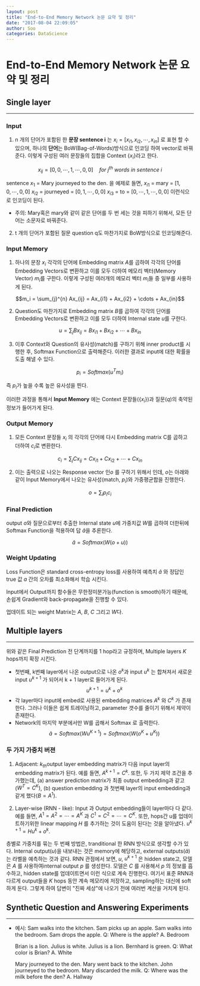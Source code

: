 ```yaml
---
layout: post
title: "End-to-End Memory Network 논문 요약 및 정리"
date: "2017-08-04 22:09:05"
author: Soo
categories: DataScience
---
```



End-to-End Memory Network 논문 요약 및 정리
=====
## Single layer
-----
### Input

1. n 개의 단어가 포함된 한 **문장 sentence i** 는 $x_i = [x_{i1}, x_{i2}, \cdots, x_{in}]$ 로 표현 할 수 있으며, 하나의 **단어**는 BoW(Bag-of-Words)방식으로 인코딩 하여 vector로 바꿔준다. 이렇게 구성된 여러 문장들의 집합을 Context $\{x_i\}$라고 한다.

$$x_{ij} = [0, 0, \cdots, 1 , \cdots, 0, 0]\quad for\ j^{th}\ words\ in\ sentence\ i $$

sentence $x_1$ = Mary journeyed to the den. 을 예제로 들면,
$x_{i1}$ = mary = $[1, 0, \cdots, 0, 0]$
$x_{i2}$ = journeyed = $[0, 1, \cdots, 0, 0]$
$x_{i3}$ = to = $[0, \cdots, 1, \cdots, 0, 0]$
이런식으로 인코딩이 된다.
* 주의: Mary혹은 mary와 같이 같은 단어를 두 번 세는 것을 피하기 위해서, 모든 단어는 소문자로 바꿔준다.

2. t 개의 단어가 포함된 질문 question q도 마찬가지로 BoW방식으로 인코딩해준다.


### Input Memory
1. 하나의 문장 $x_i$ 각각의 단어에 Embedding matrix $A$를 곱하여 각각의 단어를 Embedding Vectors로 변환하고 이를 모두 더하여 메모리 벡터(Memory Vector) $m_i$를 구한다. 이렇게 구성된 여러개의 메모리 벡터 $m_i$들 중 일부를 사용하게 된다.

$$m_i = \sum_{j}^{n} Ax_{ij} = Ax_{i1} + Ax_{i2} + \cdots + Ax_{in}$$

2. Question도 마찬가지로 Embedding matrix $B$를 곱하여 각각의 단어를 Embedding Vectors로 변환하고 이를 모두 더하여 Internal state $u$를 구한다.

$$u = \sum_{j} Bx_{ij} = Bx_{i1} + Bx_{i2} + \cdots + Bx_{in}$$

3. 이후 Context와 Question의 유사성(match)를 구하기 위해 inner product를 시행한 후, Softmax Function으로 출력해준다. 이러한 결과로 input에 대한 확률을 도출 해낼 수 있다.

$$p_i = Softmax(u^Tm_i)$$

즉 $p_i$가 높을 수록 높은 유사성을 띈다.

이러한 과정을 통해서 **Input Memory** 에는 Context 문장들($\{x_i\}$)과 질문($q$)의 축약된 정보가 들어가게 된다.


### Output Memory
1. 모든 Context 문장들 ${x_i}$ 의 각각의 단어에  다시 Embedding matrix C를 곱하고 더하여 $c_i$로 변환한다.

$$c_i = \sum_{j} Cx_{ij} = Cx_{i1} + Cx_{i2} + \cdots + Cx_{in}$$

2. 이는 출력으로 나오는 Response vector 인$o$ 를 구하기 위해서 인데, $o$는 아래와 같이 Input Memory에서 나오는 유사성(match, $p_i$)와 가중평균합을 진행한다.

$$o = \sum_{i} p_ic_i$$


### Final Prediction
 output $o$와 질문으로부터 추출한 Internal state $u$에 가중치값 $W$를 곱하여 더한뒤에 Softmax Function을 적용하여 답 $\hat{a}$을 추론한다.

$$\hat{a} = Softmax(W(o+u))$$


### Weight Updating
 Loss Function은 standard cross-entropy loss를 사용하여 예측치 $\hat{a}$ 와 정답인 true 값 $a$ 간의 오차를 최소화해서 학습 시킨다.

 Input에서 Output까지 함수들은 무한정미분가능(function is smooth)하기 때문에, 손쉽게 Gradient와 back-propagate을 진행할 수 있다.

 업데이트 되는 weight Matrix는 $A$, $B$, $C$ 그리고 $W$다.


## Multiple layers
-----
위와 같은 Final Prediction 전 단계까지를 1 hop라고 규정하며, Multiple layers $K$ hops까지 확장 시킨다.

* 첫번째, k번째 layer에서 나온 output으로 나온 $o^k$과 input $u^k$ 는 합쳐져서 새로운 input $u^{k+1}$ 가 되어서 k + 1 layer로 들어가게 된다.
$$u^{k+1} = u^k + o^k$$
* 각 layer마다 input에 embed로 사용된 embedding matrices $A^k$ 와 $C^k$ 가 존재한다. 그러나 이들은 쉽게 트레이닝하고, parameter 갯수를 줄이기 위해서 제약이 존재한다.
* Network의 마지막 부분에서만 W를 곱해서 Softmax 로 출력한다.
$$\hat{a} = Softmax(Wu^{K+1}) = Softmax(W(o^K + u^K))$$

### 두 가지 가중치 버젼
1. Adjacent:
$k_{th}$output layer embedding matrix가 다음 input layer의 embedding matrix가 된다. 예를 들면, $A^{k+1} = C^k$. 또한, 두 가지 제약 조건을 추가했는데, (a) answer prediction matrix가 최종 output embedding과 같고 ($W^T = C^K)$, (b) question embedding 과 첫번째 layer의 input embedding과 같게 했다($B = A^1$).

2. Layer-wise (RNN - like):
Input 과 Output embedding들이 layer마다 다 같다. 예를 들면, $A^1 = A^2 = \cdots = A^K$ 과 $C^1 = C^2 = \cdots = C^K$. 또한, hops간 u를 업데이트하기위한 linear mapping $H$ 를 추가하는 것이 도움이 된다는 것을 알아냈다. $u^{k+1} = Hu^k + o^k$.

층별로 가중치를 묶는 두 번째 방법은, tranditional 한 RNN 방식으로 생각할 수가 있다. Internal output($u$)을 내보내는 것은 memory에 해당하고, external outputs($\hat{a}$)는 라벨을 예측하는 것과 같다. RNN 관점에서 보면, $u$, $u^{k+1}$ 은 hidden state고, 모델은 $A$ 를 사용하여internal output $p$ 를 생성한다. 모델은 $C$ 를 사용해서 $p$ 의 정보를 흡수하고, hidden state를 업데이트면서 이런 식으로 계속 진행한다. 여기서 표준 RNN과 다르게 output들을 $K$ hops 동안 계속 메모리에 저장하고, sampling하는 대신에 soft하게 둔다. 그렇게 하여 답변이 "진짜 세상"에 나오기 전에 여러번 계산을 거치게 된다.

## Synthetic Question and Answering Experiments
-----

* 예시:
	Sam walks into the kitchen.
	Sam picks up an apple.
	Sam walks into the bedroom.
	Sam drops the apple.
	Q: Where is the apple?
	A. Bedroom

	Brian is a lion.
	Julius is white.
	Julius is a lion.
	Bernhard is green.
	Q: What color is Brian?
	A. White

	Mary journeyed to the den.
	Mary went back to the kitchen.
	John journeyed to the bedroom.
	Mary discarded the milk.
	Q: Where was the milk before the den?
	A. Hallway
